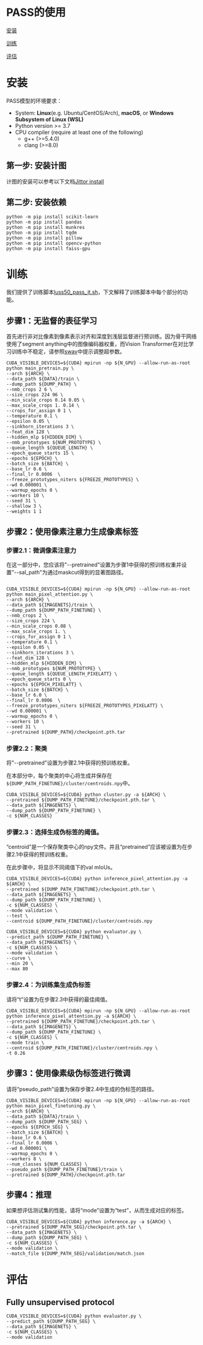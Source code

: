# PASS的使用
[安装](#1)

[训练](#2)

[评估](#3)

<div id="1"></div>

# 安装
PASS模型的环境要求：

* System: **Linux**(e.g. Ubuntu/CentOS/Arch), **macOS**, or **Windows Subsystem of Linux (WSL)**
* Python version >= 3.7
* CPU compiler (require at least one of the following)
    * g++ (>=5.4.0)
    * clang (>=8.0)

## 第一步: 安装计图
计图的安装可以参考以下文档[Jittor install](https://github.com/Jittor/jittor#install)

## 第二步: 安装依赖
```shell
python -m pip install scikit-learn
python -m pip install pandas
python -m pip install munkres
python -m pip install tqdm
python -m pip install pillow
python -m pip install opencv-python
python -m pip install faiss-gpu
```



# 训练
我们提供了训练脚本[luss50_pass_jt.sh](scripts/luss50_pass_jt.sh)，下文解释了训练脚本中每个部分的功能。

## 步骤1：无监督的表征学习
首先进行非对比像素到像素表示对齐和深度到浅层监督进行预训练。因为骨干网络使用了segment anything中的图像编码器权重，而Vision Transformer在对比学习训练中不稳定，请参照[swav](https://github.com/facebookresearch/swav)中提示调整超参数。
```shell
CUDA_VISIBLE_DEVICES=${CUDA} mpirun -np ${N_GPU} --allow-run-as-root python main_pretrain.py \
--arch ${ARCH} \
--data_path ${DATA}/train \
--dump_path ${DUMP_PATH} \
--nmb_crops 2 6 \
--size_crops 224 96 \
--min_scale_crops 0.14 0.05 \
--max_scale_crops 1. 0.14 \
--crops_for_assign 0 1 \
--temperature 0.1 \
--epsilon 0.05 \
--sinkhorn_iterations 3 \
--feat_dim 128 \
--hidden_mlp ${HIDDEN_DIM} \
--nmb_prototypes ${NUM_PROTOTYPE} \
--queue_length ${QUEUE_LENGTH} \
--epoch_queue_starts 15 \
--epochs ${EPOCH} \
--batch_size ${BATCH} \
--base_lr 0.6 \
--final_lr 0.0006  \
--freeze_prototypes_niters ${FREEZE_PROTOTYPES} \
--wd 0.000001 \
--warmup_epochs 0 \
--workers 10 \
--seed 31 \
--shallow 3 \
--weights 1 1
```

## 步骤2：使用像素注意力生成像素标签
### 步骤2.1：微调像素注意力
在这一部分中，您应该将"--pretrained"设置为步骤1中获得的预训练权重并设置"--sal_path"为通过maskcut得到的显著图路径。
```shell

CUDA_VISIBLE_DEVICES=${CUDA} mpirun -np ${N_GPU} --allow-run-as-root python main_pixel_attention.py \
--arch ${ARCH} \
--data_path ${IMAGENETS}/train \
--dump_path ${DUMP_PATH_FINETUNE} \
--nmb_crops 2 \
--size_crops 224 \
--min_scale_crops 0.08 \
--max_scale_crops 1. \
--crops_for_assign 0 1 \
--temperature 0.1 \
--epsilon 0.05 \
--sinkhorn_iterations 3 \
--feat_dim 128 \
--hidden_mlp ${HIDDEN_DIM} \
--nmb_prototypes ${NUM_PROTOTYPE} \
--queue_length ${QUEUE_LENGTH_PIXELATT} \
--epoch_queue_starts 0 \
--epochs ${EPOCH_PIXELATT} \
--batch_size ${BATCH} \
--base_lr 6.0 \
--final_lr 0.0006  \
--freeze_prototypes_niters ${FREEZE_PROTOTYPES_PIXELATT} \
--wd 0.000001 \
--warmup_epochs 0 \
--workers 10 \
--seed 31 \
--pretrained ${DUMP_PATH}/checkpoint.pth.tar
```

### 步骤2.2：聚类
将"--pretrained"设置为步骤2.1中获得的预训练权重。

在本部分中，每个聚类的中心将生成并保存在`${DUMP_PATH_FINETUNE}/cluster/centroids.npy`中。
```shell
CUDA_VISIBLE_DEVICES=${CUDA} python cluster.py -a ${ARCH} \
--pretrained ${DUMP_PATH_FINETUNE}/checkpoint.pth.tar \
--data_path ${IMAGENETS} \
--dump_path ${DUMP_PATH_FINETUNE} \
-c ${NUM_CLASSES}
```

### 步骤2.3：选择生成伪标签的阈值。
“centroid”是一个保存聚类中心的npy文件。并且“pretrained”应该被设置为在步骤2.1中获得的预训练权重。

在此步骤中，将显示不同阈值下的val mIoUs。
```shell
CUDA_VISIBLE_DEVICES=${CUDA} python inference_pixel_attention.py -a ${ARCH} \
--pretrained ${DUMP_PATH_FINETUNE}/checkpoint.pth.tar \
--data_path ${IMAGENETS} \
--dump_path ${DUMP_PATH_FINETUNE} \
-c ${NUM_CLASSES} \
--mode validation \
--test \
--centroid ${DUMP_PATH_FINETUNE}/cluster/centroids.npy

CUDA_VISIBLE_DEVICES=${CUDA} python evaluator.py \
--predict_path ${DUMP_PATH_FINETUNE} \
--data_path ${IMAGENETS} \
-c ${NUM_CLASSES} \
--mode validation \
--curve \
--min 20 \
--max 80
```

### 步骤2.4：为训练集生成伪标签
请将“t”设置为在步骤2.3中获得的最佳阈值。
```shell
CUDA_VISIBLE_DEVICES=${CUDA} mpirun -np ${N_GPU} --allow-run-as-root python inference_pixel_attention.py -a ${ARCH} \
--pretrained ${DUMP_PATH_FINETUNE}/checkpoint.pth.tar \
--data_path ${IMAGENETS} \
--dump_path ${DUMP_PATH_FINETUNE} \
-c ${NUM_CLASSES} \
--mode train \
--centroid ${DUMP_PATH_FINETUNE}/cluster/centroids.npy \
-t 0.26
```

## 步骤3：使用像素级伪标签进行微调
请将“pseudo_path”设置为保存步骤2.4中生成的伪标签的路径。
```shell
CUDA_VISIBLE_DEVICES=${CUDA} mpirun -np ${N_GPU} --allow-run-as-root python main_pixel_finetuning.py \
--arch ${ARCH} \
--data_path ${DATA}/train \
--dump_path ${DUMP_PATH_SEG} \
--epochs ${EPOCH_SEG} \
--batch_size ${BATCH} \
--base_lr 0.6 \
--final_lr 0.0006 \
--wd 0.000001 \
--warmup_epochs 0 \
--workers 8 \
--num_classes ${NUM_CLASSES} \
--pseudo_path ${DUMP_PATH_FINETUNE}/train \
--pretrained ${DUMP_PATH}/checkpoint.pth.tar
```

## 步骤4：推理
如果想评估测试集的性能，请将“mode”设置为“test”，从而生成对应的标签。
```shell
CUDA_VISIBLE_DEVICES=${CUDA} python inference.py -a ${ARCH} \
--pretrained ${DUMP_PATH_SEG}/checkpoint.pth.tar \
--data_path ${IMAGENETS} \
--dump_path ${DUMP_PATH_SEG} \
-c ${NUM_CLASSES} \
--mode validation \
--match_file ${DUMP_PATH_SEG}/validation/match.json
```

<div id="2"></div>

# 评估

## Fully unsupervised protocol
```shell
CUDA_VISIBLE_DEVICES=${CUDA} python evaluator.py \
--predict_path ${DUMP_PATH_SEG} \
--data_path ${IMAGENETS} \
-c ${NUM_CLASSES} \
--mode validation
```
